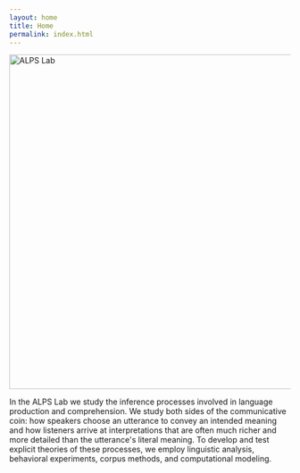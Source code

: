 ```yaml
---
layout: home
title: Home
permalink: index.html
---
```


<img alt="ALPS Lab" src="{{site.url}}{{site.baseurl}}/images/alpslogo-dark-notext.png" width="600px"/>

In the ALPS Lab we study the inference processes involved in language production and comprehension. We study both sides of the communicative coin: how speakers choose an utterance to convey an intended meaning and how listeners arrive at interpretations that are often much richer and more detailed than the utterance's literal meaning. To develop and test explicit theories of these processes, we employ linguistic analysis, behavioral experiments, corpus methods, and computational modeling.



